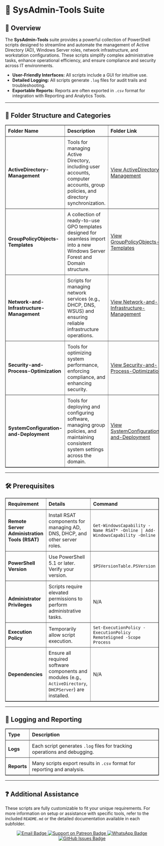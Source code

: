 <div>
  <h1>🔧 SysAdmin-Tools Suite</h1>

  <h2>📄 Overview</h2>
  <p>
    The <strong>SysAdmin-Tools</strong> suite provides a powerful collection of PowerShell scripts designed to streamline and automate the management of 
    Active Directory (AD), Windows Server roles, network infrastructure, and workstation configurations. These scripts simplify complex administrative tasks, 
    enhance operational efficiency, and ensure compliance and security across IT environments.
  </p>
  <ul>
    <li><strong>User-Friendly Interfaces:</strong> All scripts include a GUI for intuitive use.</li>
    <li><strong>Detailed Logging:</strong> All scripts generate <code>.log</code> files for audit trails and troubleshooting.</li>
    <li><strong>Exportable Reports:</strong> Reports are often exported in <code>.csv</code> format for integration with Reporting and Analytics Tools.</li>
  </ul>

  <hr />

  <h2>📂 Folder Structure and Categories</h2>
  <table border="1" style="border-collapse: collapse; width: 100%; text-align: left;">
    <thead>
      <tr>
        <th style="padding: 8px;"><strong>Folder Name</strong></th>
        <th style="padding: 8px;">Description</th>
        <th style="padding: 8px;"><strong>Folder Link</strong></th>
      </tr>
    </thead>
    <tbody>
      <tr>
        <td style="padding: 8px;"><strong>ActiveDirectory-Management</strong></td>
        <td style="padding: 8px;">Tools for managing Active Directory, including user accounts, computer accounts, group policies, and directory synchronization.</td>
        <td style="padding: 8px;">
          <a href="ActiveDirectory-Management/README.md" target="_blank">View ActiveDirectory-Management</a>
        </td>
      </tr>
      <tr>
        <td style="padding: 8px;"><strong>GroupPolicyObjects-Templates</strong></td>
        <td style="padding: 8px;">A collection of ready-to-use GPO templates designed for seamless import into a new Windows Server Forest and Domain structure.</td>
        <td style="padding: 8px;">
          <a href="GPOs-Templates/README.md" target="_blank">View GroupPolicyObjects-Templates</a>
        </td>
      </tr>
      <tr>
        <td style="padding: 8px;"><strong>Network-and-Infrastructure-Management</strong></td>
        <td style="padding: 8px;">Scripts for managing network services (e.g., DHCP, DNS, WSUS) and ensuring reliable infrastructure operations.</td>
        <td style="padding: 8px;">
          <a href="Network-and-Infrastructure-Management/README.md" target="_blank">View Network-and-Infrastructure-Management</a>
        </td>
      </tr>
      <tr>
        <td style="padding: 8px;"><strong>Security-and-Process-Optimization</strong></td>
        <td style="padding: 8px;">Tools for optimizing system performance, enforcing compliance, and enhancing security.</td>
        <td style="padding: 8px;">
          <a href="Security-and-Process-Optimization/README.md" target="_blank">View Security-and-Process-Optimization</a>
        </td>
      </tr>
      <tr>
        <td style="padding: 8px;"><strong>SystemConfiguration-and-Deployment</strong></td>
        <td style="padding: 8px;">Tools for deploying and configuring software, managing group policies, and maintaining consistent system settings across the domain.</td>
        <td style="padding: 8px;">
          <a href="SystemConfiguration-and-Deployment/README.md" target="_blank">View SystemConfiguration-and-Deployment</a>
        </td>
      </tr>
    </tbody>
  </table>

  <hr />

  <h2>🛠️ Prerequisites</h2>
  <table border="1" style="border-collapse: collapse; width: 100%; text-align: left;">
    <thead>
      <tr>
        <th style="padding: 8px;"><strong>Requirement</strong></th>
        <th style="padding: 8px;">Details</th>
        <th style="padding: 8px;">Command</th>
      </tr>
    </thead>
    <tbody>
      <tr>
        <td style="padding: 8px;"><strong>Remote Server Administration Tools (RSAT)</strong></td>
        <td style="padding: 8px;">Install RSAT components for managing AD, DNS, DHCP, and other server roles.</td>
        <td style="padding: 8px;"><code>Get-WindowsCapability -Name RSAT* -Online | Add-WindowsCapability -Online</code></td>
      </tr>
      <tr>
        <td style="padding: 8px;"><strong>PowerShell Version</strong></td>
        <td style="padding: 8px;">Use PowerShell 5.1 or later. Verify your version.</td>
        <td style="padding: 8px;"><code>$PSVersionTable.PSVersion</code></td>
      </tr>
      <tr>
        <td style="padding: 8px;"><strong>Administrator Privileges</strong></td>
        <td style="padding: 8px;">Scripts require elevated permissions to perform administrative tasks.</td>
        <td style="padding: 8px;">N/A</td>
      </tr>
      <tr>
        <td style="padding: 8px;"><strong>Execution Policy</strong></td>
        <td style="padding: 8px;">Temporarily allow script execution.</td>
        <td style="padding: 8px;"><code>Set-ExecutionPolicy -ExecutionPolicy RemoteSigned -Scope Process</code></td>
      </tr>
      <tr>
        <td style="padding: 8px;"><strong>Dependencies</strong></td>
        <td style="padding: 8px;">Ensure all required software components and modules (e.g., <code>ActiveDirectory</code>, <code>DHCPServer</code>) are installed.</td>
        <td style="padding: 8px;">N/A</td>
      </tr>
    </tbody>
  </table>

  <hr />

  <h2>📝 Logging and Reporting</h2>
  <table border="1" style="border-collapse: collapse; width: 100%; text-align: left;">
    <thead>
      <tr>
        <th style="padding: 8px;"><strong>Type</strong></th>
        <th style="padding: 8px;">Description</th>
      </tr>
    </thead>
    <tbody>
      <tr>
        <td style="padding: 8px;"><strong>Logs</strong></td>
        <td style="padding: 8px;">Each script generates <code>.log</code> files for tracking operations and debugging.</td>
      </tr>
      <tr>
        <td style="padding: 8px;"><strong>Reports</strong></td>
        <td style="padding: 8px;">Many scripts export results in <code>.csv</code> format for reporting and analysis.</td>
      </tr>
    </tbody>
  </table>

  <hr />

  <h2>❓ Additional Assistance</h2>
  <p>
    These scripts are fully customizable to fit your unique requirements. For more information on setup or assistance with specific tools, refer to the included <code>README.md</code> or the detailed documentation available in each subfolder.
  </p>

  <div align="center">
    <a href="mailto:luizhamilton.lhr@gmail.com" target="_blank" rel="noopener noreferrer">
      <img src="https://img.shields.io/badge/Email-luizhamilton.lhr@gmail.com-D14836?style=for-the-badge&logo=gmail" alt="Email Badge">
    </a>
    <a href="https://www.patreon.com/c/brazilianscriptguy" target="_blank" rel="noopener noreferrer">
      <img src="https://img.shields.io/badge/Support%20Me-Patreon-red?style=for-the-badge&logo=patreon" alt="Support on Patreon Badge">
    </a>
    <a href="https://whatsapp.com/channel/0029VaEgqC50G0XZV1k4Mb1c" target="_blank" rel="noopener noreferrer">
      <img src="https://img.shields.io/badge/Join%20Us-WhatsApp-25D366?style=for-the-badge&logo=whatsapp" alt="WhatsApp Badge">
    </a>
    <a href="https://github.com/brazilianscriptguy/BlueTeam-Tools/issues" target="_blank" rel="noopener noreferrer">
      <img src="https://img.shields.io/badge/Report%20Issues-GitHub-blue?style=for-the-badge&logo=github" alt="GitHub Issues Badge">
    </a>
  </div>
</div>
